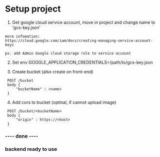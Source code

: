 # Setup project
1. Get google cloud service account, move in project and change name to 'gcs-key.json'
```
more infomation:
https://cloud.google.com/iam/docs/creating-managing-service-account-keys

ps. add Admin Google cloud storage role to service account

```

2. Set env GOOGLE_APPLICATION_CREDENTIALS=/path/to/gcs-key.json

3. Create bucket (also create on front-end)
```
 POST /bucket
 body {
     "bucketName" : <name>  
 }
```

4. Add cors to bucket (optinal, if cannot upload image)
```
 POST /bucket/<bucketName>
 body {
     "origin" : https://<host>  
 }
```
### ---- done ----
### backend ready to use